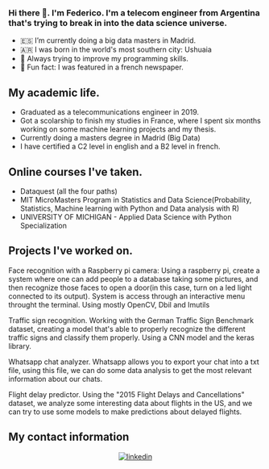 ### Hi there 👋. I'm Federico. I'm a telecom engineer from Argentina that's trying to break in into the data science universe. 
 

- 🇪🇸 I’m currently doing a big data masters in Madrid.
- 🇦🇷 I was born in the world's most southern city: Ushuaia
- 🌱 Always trying to improve my programming skills.
- 👯 Fun fact: I was featured in a french newspaper.

## My academic life.

* Graduated as a telecommunications engineer in 2019. 
* Got a scolarship to finish my studies in France, where I spent six months working on some machine learning projects and my thesis.
* Currently doing a masters degree in Madrid (Big Data)
* I have certified a C2 level in english and a B2 level in french.

## Online courses I've taken.

* Dataquest (all the four paths)
* MIT MicroMasters Program in Statistics and Data Science(Probability, Statistics, Machine learning with Python and Data analysis with R)
* UNIVERSITY OF MICHIGAN - Applied Data Science with Python Specialization

## Projects I've worked on.

Face recognition with a Raspberry pi camera: Using a raspberry pi, create a system where one can add people to a database taking some pictures, and then recognize those faces to open a door(in this case, turn on a led light connected to its output). System is access through an interactive menu throught the terminal. Using mostly OpenCV, Dbil and Imutils

Traffic sign recognition. Working with the German Traffic Sign Benchmark dataset, creating a model that's able to properly recognize the different traffic signs and classify them properly. Using a CNN model and the keras library.

Whatsapp chat analyzer. Whatsapp allows you to export your chat into a txt file, using this file, we can do some data analysis to get the most relevant information about our chats.

Flight delay predictor. Using the "2015 Flight Delays and Cancellations" dataset, we analyze some interesting data about flights in the US, and we can try to use some models to make predictions about delayed flights.


##  My contact information
<div align="center">
</a>
<a href="https://www.linkedin.com/in/fedllanes94/" target="_blank">
<img src=https://img.shields.io/badge/linkedin-%231E77B5.svg?&style=for-the-badge&logo=linkedin&logoColor=white alt=linkedin style="margin-bottom: 5px;" />
</a>
</div>


<br/>

